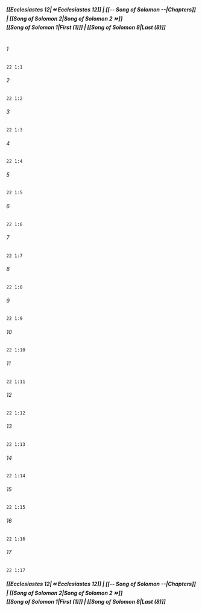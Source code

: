 
##### **[[Ecclesiastes 12|⏪ Ecclesiastes 12]] | [[-- Song of Solomon --|Chapters]] | [[Song of Solomon 2|Song of Solomon 2 ⏩]]**<br>**[[Song of Solomon 1|First (1)]] | [[Song of Solomon 8|Last (8)]]**<br><br>

###### 1
``` verse
22 1:1
```
###### 2
``` verse
22 1:2
```
###### 3
``` verse
22 1:3
```
###### 4
``` verse
22 1:4
```
###### 5
``` verse
22 1:5
```
###### 6
``` verse
22 1:6
```
###### 7
``` verse
22 1:7
```
###### 8
``` verse
22 1:8
```
###### 9
``` verse
22 1:9
```
###### 10
``` verse
22 1:10
```
###### 11
``` verse
22 1:11
```
###### 12
``` verse
22 1:12
```
###### 13
``` verse
22 1:13
```
###### 14
``` verse
22 1:14
```
###### 15
``` verse
22 1:15
```
###### 16
``` verse
22 1:16
```
###### 17
``` verse
22 1:17
```

##### **[[Ecclesiastes 12|⏪ Ecclesiastes 12]] | [[-- Song of Solomon --|Chapters]] | [[Song of Solomon 2|Song of Solomon 2 ⏩]]**<br>**[[Song of Solomon 1|First (1)]] | [[Song of Solomon 8|Last (8)]]**
